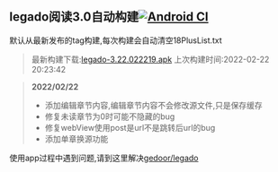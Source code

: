 ## legado阅读3.0自动构建[![Android CI](https://github.com/10bits/gedoor-Build/workflows/Android%20CI/badge.svg)](https://github.com/10bits/gedoor-Build/actions)

默认从最新发布的tag构建,每次构建会自动清空18PlusList.txt

> 最新构建下载:[legado-3.22.022219.apk](https://github.com/10bits/gedoor-Build/releases/download/legado-3.22.022219/legado-3.22.022219.apk) 上次构建时间:2022-02-22 20:23:42
<!--start-->
> **2022/02/22**
> 
> * 添加编辑章节内容,编辑章节内容不会修改源文件,只是保存缓存
> * 修复未读章节为0时可能不隐藏的bug
> * 修复webView使用post是url不是跳转后url的bug
> * 添加单章换源功能
<!--end-->
  
使用app过程中遇到问题,请到这里解决[gedoor/legado](https://github.com/gedoor/legado/issues)

